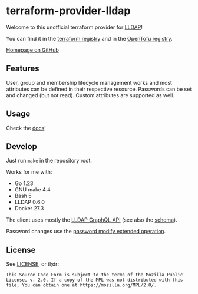 # terraform-provider-lldap

Welcome to this unofficial terraform provider for [LLDAP](https://github.com/lldap/lldap/)!

You can find it in the [terraform registry](https://registry.terraform.io/providers/tasansga/lldap/) and in the [OpenTofu registry](https://search.opentofu.org/provider/tasansga/lldap/latest).

[Homepage on GitHub](https://github.com/tasansga/terraform-provider-lldap)


## Features

User, group and membership lifecycle management works and most attributes can be defined in their respective resource. Passwords can be set and changed (but not read). Custom attributes are supported as well.


## Usage

Check the [docs](./docs/index.md)!


## Develop

Just run `make` in the repository root.

Works for me with:
- Go 1.23
- GNU make 4.4
- Bash 5
- LLDAP 0.6.0
- Docker 27.3

The client uses mostly the [LLDAP GraphQL API](https://github.com/lldap/lldap/blob/main/docs/scripting.md) (see also the [schema](https://github.com/lldap/lldap/blob/main/schema.graphql)).

Password changes use the [password modify extended operation](https://datatracker.ietf.org/doc/html/rfc3062).


## License

See [LICENSE](./LICENSE), or tl;dr:

```
This Source Code Form is subject to the terms of the Mozilla Public
License, v. 2.0. If a copy of the MPL was not distributed with this
file, You can obtain one at https://mozilla.org/MPL/2.0/.
```
